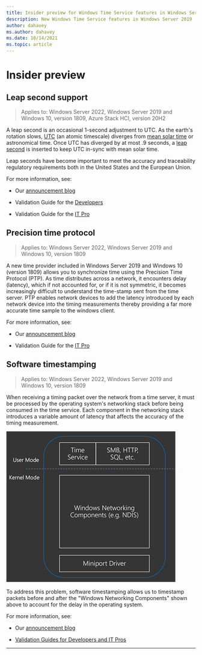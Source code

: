 ```yaml
---
title: Insider preview for Windows Time Service features in Windows Server 2019
description: New Windows Time Service features in Windows Server 2019
author: dahavey
ms.author: dahavey
ms.date: 10/14/2021
ms.topic: article
---
```


# Insider preview


## Leap second support

>Applies to: Windows Server 2022, Windows Server 2019 and Windows 10, version 1809, Azure Stack HCI, version 20H2

A leap second is an occasional 1-second adjustment to UTC. As the earth's rotation slows, [UTC](https://en.wikipedia.org/wiki/Coordinated_Universal_Time) (an atomic timescale) diverges from [mean solar time](https://en.wikipedia.org/wiki/Solar_time#Mean_solar_time) or astronomical time. Once UTC has diverged by at most .9 seconds, a [leap second](https://en.wikipedia.org/wiki/Leap_second) is inserted to keep UTC in-sync with mean solar time.

Leap seconds have become important to meet the accuracy and traceability regulatory requirements both in the United States and the European Union.

For more information, see:

- Our [announcement blog](https://techcommunity.microsoft.com/t5/networking-blog/top-10-networking-features-in-windows-server-2019-10-accurate/ba-p/339739/)

- Validation Guide for the [Developers](https://aka.ms/Dev-LeapSecond)

- Validation Guide for the [IT Pro](https://aka.ms/ITPro-LeapSecond)


## Precision time protocol

>Applies to: Windows Server 2022, Windows Server 2019 and Windows 10, version 1809

A new time provider included in Windows Server 2019 and Windows 10 (version 1809) allows you to synchronize time using the Precision Time Protocol (PTP). As time distributes across a network, it encounters delay (latency), which if not accounted for, or if it is not symmetric, it becomes increasingly difficult to understand the time-stamp sent from the time server. PTP enables network devices to add the latency introduced by each network device into the timing measurements thereby providing a far more accurate time sample to the windows client.

For more information, see:

- Our [announcement blog](https://techcommunity.microsoft.com/t5/networking-blog/top-10-networking-features-in-windows-server-2019-10-accurate/ba-p/339739/)

- Validation Guide for the [IT Pro](https://aka.ms/PTPValidation)


## Software timestamping

>Applies to: Windows Server 2022, Windows Server 2019 and Windows 10, version 1809

When receiving a timing packet over the network from a time server, it must be processed by the operating system's networking stack before being consumed in the time service. Each component in the networking stack introduces a variable amount of latency that affects the accuracy of the timing measurement.

![software timestamping](../media/Windows-Time-Service/software-timestamping.png)

To address this problem, software timestamping allows us to timestamp packets before and after the "Windows Networking Components" shown above to account for the delay in the operating system.

For more information, see:

- Our [announcement blog](https://techcommunity.microsoft.com/t5/networking-blog/top-10-networking-features-in-windows-server-2019-10-accurate/ba-p/339739/)

- [Validation Guides for Developers and IT Pros](https://github.com/microsoft/W32Time/tree/master/Leap%20Seconds)


---
